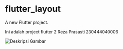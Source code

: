 # flutter_layout

A new Flutter project.

Ini adalah project flutter 2 Reza Prasasti 230444040006

![Deskripsi Gambar](iamges/)
